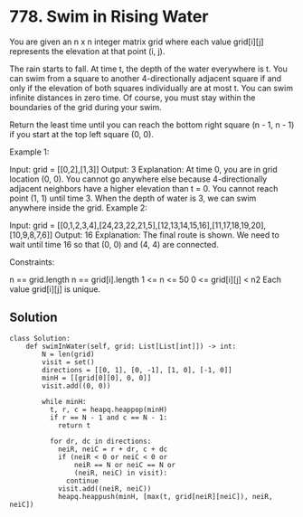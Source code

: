 # 778. Swim in Rising Water
You are given an n x n integer matrix grid where each value grid[i][j] represents the elevation at that point (i, j).

The rain starts to fall. At time t, the depth of the water everywhere is t. You can swim from a square to another 4-directionally adjacent square if and only if the elevation of both squares individually are at most t. You can swim infinite distances in zero time. Of course, you must stay within the boundaries of the grid during your swim.

Return the least time until you can reach the bottom right square (n - 1, n - 1) if you start at the top left square (0, 0).

 

Example 1:


Input: grid = [[0,2],[1,3]]
Output: 3
Explanation:
At time 0, you are in grid location (0, 0).
You cannot go anywhere else because 4-directionally adjacent neighbors have a higher elevation than t = 0.
You cannot reach point (1, 1) until time 3.
When the depth of water is 3, we can swim anywhere inside the grid.
Example 2:


Input: grid = [[0,1,2,3,4],[24,23,22,21,5],[12,13,14,15,16],[11,17,18,19,20],[10,9,8,7,6]]
Output: 16
Explanation: The final route is shown.
We need to wait until time 16 so that (0, 0) and (4, 4) are connected.
 

Constraints:

n == grid.length
n == grid[i].length
1 <= n <= 50
0 <= grid[i][j] < n2
Each value grid[i][j] is unique.

## Solution
```
class Solution:
    def swimInWater(self, grid: List[List[int]]) -> int:
        N = len(grid)
        visit = set()
        directions = [[0, 1], [0, -1], [1, 0], [-1, 0]]
        minH = [[grid[0][0], 0, 0]]
        visit.add((0, 0))

        while minH:
          t, r, c = heapq.heappop(minH)
          if r == N - 1 and c == N - 1:
            return t
          
          for dr, dc in directions:
            neiR, neiC = r + dr, c + dc
            if (neiR < 0 or neiC < 0 or
                neiR == N or neiC == N or
                (neiR, neiC) in visit):
              continue
            visit.add((neiR, neiC))
            heapq.heappush(minH, [max(t, grid[neiR][neiC]), neiR, neiC])
```